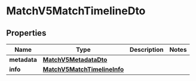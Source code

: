 

# MatchV5MatchTimelineDto


## Properties

| Name | Type | Description | Notes |
|------------ | ------------- | ------------- | -------------|
|**metadata** | [**MatchV5MetadataDto**](MatchV5MetadataDto.md) |  |  |
|**info** | [**MatchV5MatchTimelineInfo**](MatchV5MatchTimelineInfo.md) |  |  |



